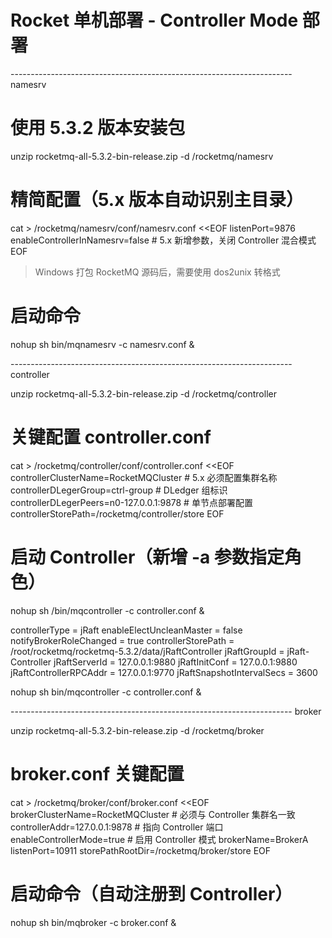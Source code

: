 # Rocket 单机部署 - Controller Mode 部署    



---------------------------------------------------------------------- namesrv

# 使用 5.3.2 版本安装包
unzip rocketmq-all-5.3.2-bin-release.zip -d /rocketmq/namesrv

# 精简配置（5.x 版本自动识别主目录）
cat > /rocketmq/namesrv/conf/namesrv.conf <<EOF
listenPort=9876
enableControllerInNamesrv=false  # 5.x 新增参数，关闭 Controller 混合模式
EOF

>Windows 打包 RocketMQ 源码后，需要使用 dos2unix 转格式   

# 启动命令
nohup sh bin/mqnamesrv -c namesrv.conf &


---------------------------------------------------------------------- controller


unzip rocketmq-all-5.3.2-bin-release.zip -d /rocketmq/controller

# 关键配置 controller.conf
cat > /rocketmq/controller/conf/controller.conf <<EOF
controllerClusterName=RocketMQCluster  # 5.x 必须配置集群名称
controllerDLegerGroup=ctrl-group      # DLedger 组标识
controllerDLegerPeers=n0-127.0.0.1:9878  # 单节点部署配置
controllerStorePath=/rocketmq/controller/store
EOF

# 启动 Controller（新增 -a 参数指定角色）
nohup sh /bin/mqcontroller -c controller.conf &


controllerType = jRaft
enableElectUncleanMaster = false
notifyBrokerRoleChanged = true
controllerStorePath = /root/rocketmq/rocketmq-5.3.2/data/jRaftController
jRaftGroupId = jRaft-Controller
jRaftServerId = 127.0.0.1:9880
jRaftInitConf = 127.0.0.1:9880
jRaftControllerRPCAddr = 127.0.0.1:9770
jRaftSnapshotIntervalSecs = 3600


nohup sh bin/mqcontroller -c controller.conf &


---------------------------------------------------------------------- broker 

unzip rocketmq-all-5.3.2-bin-release.zip -d /rocketmq/broker

# broker.conf 关键配置
cat > /rocketmq/broker/conf/broker.conf <<EOF
brokerClusterName=RocketMQCluster  # 必须与 Controller 集群名一致
controllerAddr=127.0.0.1:9878      # 指向 Controller 端口
enableControllerMode=true          # 启用 Controller 模式
brokerName=BrokerA
listenPort=10911
storePathRootDir=/rocketmq/broker/store
EOF

# 启动命令（自动注册到 Controller）
nohup sh bin/mqbroker -c broker.conf &
